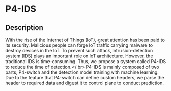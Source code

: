# P4-IDS
## Description
With the rise of the Internet of Things (IoT), great attention has been paid to its security. Malicious people can forge IoT traffic carrying malware to destroy devices in the IoT. To prevent such attack, Intrusion-detection system (IDS) plays an important role on IoT architecture. However, the traditional IDS is time-consuming. Thus, we propose a system called P4-IDS to reduce the time of detection.</ br>
P4-IDS is mainly composed of two parts, P4-switch and the detection model training with machine learning. Due to the feature that P4-switch can define custom headers, we parse the header to required data and digest it to control plane to conduct prediction.


